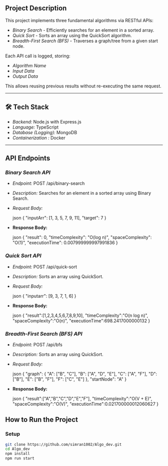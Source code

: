 ## Project Description

This project implements three fundamental algorithms via RESTful APIs:

- *Binary Search* - Efficiently searches for an element in a sorted array.
- *Quick Sort* - Sorts an array using the QuickSort algorithm.
- *Breadth-First Search (BFS)* - Traverses a graph/tree from a given start node.

Each API call is logged, storing:

- *Algorithm Name*
- *Input Data*
- *Output Data*

This allows reusing previous results without re-executing the same request.

---

## 🛠 Tech Stack

- *Backend:* Node.js with Express.js  
- *Language:* TypeScript  
- *Database (Logging):* MongoDB  
- *Containerization :* Docker  

---

## API Endpoints

### *Binary Search API*

- *Endpoint:* POST /api/binary-search
- *Description:* Searches for an element in a sorted array using Binary Search.
- *Request Body:*

  json
  {
    "inputArr": [1, 3, 5, 7, 9, 11],
    "target": 7
  }
- **Response Body:**

  json
  {
    "result": 0,
    "timeComplexity": "O(log n)",
    "spaceComplexity": "O(1)",
    "executionTime": 0.007999999997991836
  }

### *Quick Sort API*

- *Endpoint:* POST /api/quick-sort
- *Description:* Sorts an array using QuickSort.
- *Request Body:*

  json
  {
  "inputarr": [9, 3, 7, 1, 6]
  }

- **Response Body:**

  json
  {
    "result":[1,2,3,4,5,6,7,8,9,10],
    "timeComplexity":"O(n log n)",
    "spaceComplexity":"O(n)",
    "executionTime":698.2417000000132
  }

### *Breadth-First Search (BFS) API*

- *Endpoint:* POST /api/bfs
- *Description:* Sorts an array using QuickSort.
- *Request Body:*

  json
  {
    "graph": {
        "A": ["B", "C"],
        "B": ["A", "D", "E"],
        "C": ["A", "F"],
        "D": ["B"],
        "E": ["B", "F"],
        "F": ["C", "E"]
    },
    "startNode": "A"
  }
- **Response Body:**

  json
  {
    "result":["A","B","C","D","E","F"],
    "timeComplexity":"O(V + E)",
    "spaceComplexity":"O(V)",
    "executionTime":0.021700000012060627
  }

## How to Run the Project

### Setup

```sh
git clone https://github.com/simran1002/Algo_dev.git
cd Algo_dev
npm install
npm run start
